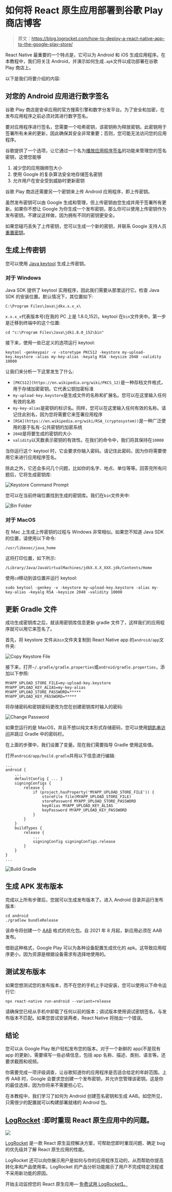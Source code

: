# 如何将 React 原生应用部署到谷歌 Play 商店博客

> 原文：<https://blog.logrocket.com/how-to-deploy-a-react-native-app-to-the-google-play-store/>

React Native 最重要的一个特点是，它可以为 Android 和 iOS 生成应用程序。在本教程中，我们将关注 Android，并演示如何生成`.apk`文件以成功部署在谷歌 Play 商店上。

以下是我们将要介绍的内容:

## 对您的 Android 应用进行数字签名

谷歌 Play 商店是安卓应用的官方搜索引擎和数字分发平台。为了安全和加密，在发布应用程序之前必须对其进行数字签名。

要对应用程序进行签名，您需要一个哈希密钥，该密钥称为释放密钥。此密钥用于签署所有未来的更新，因此确保其安全非常重要；否则，您可能无法访问您的应用程序。

谷歌提供了一个选项，让它通过一个名为[播放应用程序签名](https://developer.android.com/studio/publish/app-signing#app-signing-google-play)的功能来管理您的签名密钥，这使您能够

1.  减少您的应用捆绑包大小
2.  使用 Google 的复杂算法安全地存储签名密钥
3.  允许用户在安全受到威胁时更新密钥

谷歌 Play 商店还需要另一个密钥来上传 Android 应用程序，即上传密钥。

虽然发布密钥可以由 Google 生成和管理，但上传密钥由您生成并用于签署所有更新。如果你不想让 Google 为你生成一个发布密钥，那么你可以使用上传密钥作为发布密钥。不建议这样做，因为拥有不同的密钥更安全。

如果您碰巧丢失了上传密钥，您可以生成一个新的密钥，并联系 Google 支持人员[重置密钥](https://support.google.com/googleplay/android-developer/answer/9842756?visit_id=637662435570044236-2680284147&rd=1#reset)。

## 生成上传密钥

您可以使用 [Java keytool](https://docs.oracle.com/javase/8/docs/technotes/tools/unix/keytool.html) 生成上传密钥。

### 对于 Windows

Java SDK 提供了 keytool 实用程序，因此我们需要从那里运行它。检查 Java SDK 的安装位置。默认情况下，其位置如下:

```
C:\Program Files\Java\jdkx.x.x_x\

```

`x.x.x_x`代表版本号(在我的 PC 上是 1.8.0_152)。keytool 在`bin`文件夹中。第一步是迁移到终端中的这个位置:

```
cd "c:\Program Files\Java\jdk1.8.0_152\bin"

```

接下来，使用一些已定义的选项运行 keytool:

```
keytool -genkeypair -v -storetype PKCS12 -keystore my-upload-key.keystore -alias my-key-alias -keyalg RSA -keysize 2048 -validity 10000

```

让我们来分析一下这里发生了什么:

*   `[PKCS12](https://en.wikipedia.org/wiki/PKCS_12)`是一种存档文件格式，用于存储加密密钥。它代表公钥加密标准
*   `my-upload-key.keystore`是生成文件的名称和扩展名。您可以在这里输入任何有效的名称
*   `my-key-alias`是密钥的标识名。同样，您可以在这里输入任何有效的名称。请记住此别名，因为您将需要它来签署应用程序
*   `[RSA](https://en.wikipedia.org/wiki/RSA_(cryptosystem))`是一种广泛使用的基于私有-公共密钥的加密系统
*   `2048`是将要生成的密钥的大小
*   `validity`以天数表示密钥的有效性。在我们的命令中，我们将其保持在`10000`

当你运行这个 keytool 时，它会要求你输入密码。请记住此密码，因为你将需要使用它来进行应用程序签名。

除此之外，它还会多问几个问题，比如你的名字、地点、单位等等。回答完所有问题后，它将生成密钥库:

![Keystore Command Prompt](img/77024d328981ff278da07bcfd448b1d1.png)

您可以在当前终端位置找到生成的密钥库。我们在`bin`文件夹中:

![Bin Folder](img/94ad7efd4abd4acfa764ccc4244849f2.png)

### 对于 MacOS

在 Mac 上生成上传密钥的过程与 Windows 非常相似。如果您不知道 Java SDK 的位置，请使用以下命令:

```
/usr/libexec/java_home

```

这将打印位置，如下所示:

```
/Library/Java/JavaVirtualMachines/jdkX.X.X_XXX.jdk/Contents/Home

```

使用`cd`移动到该位置并运行 keytool:

```
sudo keytool -genkey -v -keystore my-upload-key.keystore -alias my-key-alias -keyalg RSA -keysize 2048 -validity 10000

```

## 更新 Gradle 文件

成功生成密钥库之后，就该用密钥库信息更新 gradle 文件了，这样我们的应用程序就可以用它来签名了。

首先，将 keystore 文件从`bin`文件夹复制到 React Native app 的`android/app`文件夹:

![Copy Keystore File](img/226951c46533bfa452b0a6873cf0b99a.png)

接下来，打开`~/.gradle/gradle.properties`或`android/gradle.properties`，添加以下参照:

```
MYAPP_UPLOAD_STORE_FILE=my-upload-key.keystore
MYAPP_UPLOAD_KEY_ALIAS=my-key-alias
MYAPP_UPLOAD_STORE_PASSWORD=*****
MYAPP_UPLOAD_KEY_PASSWORD=*****

```

将存储密码和密钥密码更改为您在创建密钥库时输入的密码:

![Change Password](img/c98b5051033fc46cd644fe6b4147bfb9.png)

如果您运行的是 MacOS，并且不想以纯文本形式存储密码，您可以使用[钥匙串访问](https://pilloxa.gitlab.io/posts/safer-passwords-in-gradle/)并跳过 Gradle 中的密码栏。

在上面的步骤中，我们设置了变量。现在我们需要指导 Gradle 使用这些值。

打开`android/app/build.gradle`并用以下信息进行编辑:

```
...
android {
    ...
    defaultConfig { ... }
    signingConfigs {
        release {
            if (project.hasProperty('MYAPP_UPLOAD_STORE_FILE')) {
                storeFile file(MYAPP_UPLOAD_STORE_FILE)
                storePassword MYAPP_UPLOAD_STORE_PASSWORD
                keyAlias MYAPP_UPLOAD_KEY_ALIAS
                keyPassword MYAPP_UPLOAD_KEY_PASSWORD
            }
        }
    }
    buildTypes {
        release {
            ...
            signingConfig signingConfigs.release
        }
    }
}
...

```

![Build Gradle](img/2029207554f853ac11af671c5c0c246c.png)

## 生成 APK 发布版本

完成以上所有步骤后，您就可以生成发布版本了。进入 Android 目录并运行发布版本:

```
cd android
./gradlew bundleRelease

```

该命令将创建一个 [AAB](https://developer.android.com/guide/app-bundle) 格式的优化包。自 2021 年 8 月起，新应用必须在 AAB 发布。

借助这种格式，Google Play 可以为各种设备配置生成优化的 apk。这导致应用程序更小，因为资源是根据设备需求有选择地使用的。

## 测试发布版本

如果您想测试您的发布版本，而不在您的手机上手动安装，您可以使用以下命令运行它:

```
npx react-native run-android --variant=release

```

请确保您已经从手机中卸载了任何以前的版本；调试版本使用调试密钥签名，与发布版本不匹配。如果您尝试安装两者，React Native 将抛出一个错误。

## 结论

您可以从 Google Play 帐户轻松发布您的版本。对于一个新鲜的 app(不是现有 app 的更新)，需要填写一些必填信息，包括 app 名称、描述、类别、语言等。还要求截图和视频。

你需要完成一项评级调查，让谷歌知道你的应用程序是否适合给定的年龄范围。上传 AAB 时，Google 会要求您创建一个发布密钥，并允许您管理该密钥。这是你的最佳选择，因为你将来不需要担心它。

在本教程中，我们学习了如何为 Android 创建签名密钥和生成 AAB。如您所见，只需很少的配置就可以构建部署就绪的 Android 包。

## [LogRocket](https://lp.logrocket.com/blg/react-native-signup) :即时重现 React 原生应用中的问题。

[![](img/110055665562c1e02069b3698e6cc671.png)](https://lp.logrocket.com/blg/react-native-signup)

[LogRocket](https://lp.logrocket.com/blg/react-native-signup) 是一款 React 原生监控解决方案，可帮助您即时重现问题、确定 bug 的优先级并了解 React 原生应用的性能。

LogRocket 还可以向你展示用户是如何与你的应用程序互动的，从而帮助你提高转化率和产品使用率。LogRocket 的产品分析功能揭示了用户不完成特定流程或不采用新功能的原因。

开始主动监控您的 React 原生应用— [免费试用 LogRocket】。](https://lp.logrocket.com/blg/react-native-signup)